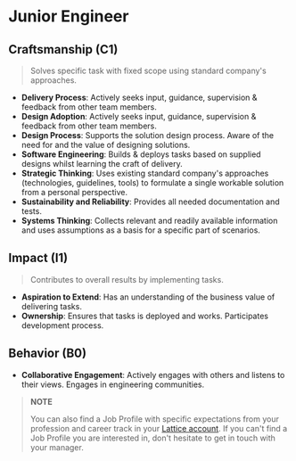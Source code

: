 # Junior Engineer

## Craftsmanship (C1)

> Solves specific task with fixed scope using standard company's approaches.

* **Delivery Process**: Actively seeks input, guidance, supervision & feedback from other team members.
* **Design Adoption**: Actively seeks input, guidance, supervision & feedback from other team members.
* **Design Process**: Supports the solution design process. Aware of the need for and the value of designing solutions.
* **Software Engineering**: Builds & deploys tasks based on supplied designs whilst learning the craft of delivery.
* **Strategic Thinking**: Uses existing standard company's approaches (technologies, guidelines, tools) to formulate a single workable solution from a personal perspective.
* **Sustainability and Reliability**: Provides all needed documentation and tests.
* **Systems Thinking**: Collects relevant and readily available information and uses assumptions as a basis for a specific part of scenarios.

## Impact (I1)

> Contributes to overall results by implementing tasks.  

* **Aspiration to Extend**: Has an understanding of the business value of delivering tasks.
* **Ownership**: Ensures that tasks is deployed and works. Participates development process.

## Behavior (B0)

* **Collaborative Engagement**: Actively engages with others and listens to their views. Engages in engineering communities.


> **NOTE**
>
> You can also find a Job Profile with specific expectations from your profession and career track in your [Lattice account](https://indrive.latticehq.com). If you can't find a Job Profile you are interested in, don't hesitate to get in touch with your manager.

